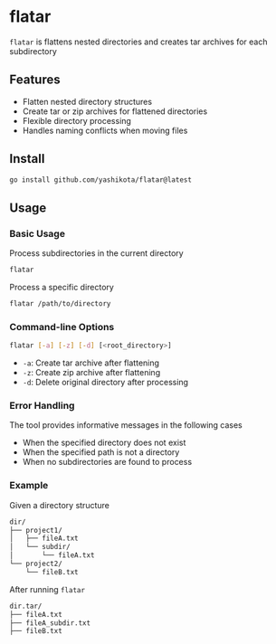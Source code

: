 # flatar

`flatar` is flattens nested directories and creates tar archives for each subdirectory

## Features

- Flatten nested directory structures
- Create tar or zip archives for flattened directories
- Flexible directory processing
- Handles naming conflicts when moving files

## Install

```bash
go install github.com/yashikota/flatar@latest
```

## Usage

### Basic Usage

Process subdirectories in the current directory

```bash
flatar
```

Process a specific directory

```bash
flatar /path/to/directory
```

### Command-line Options

```bash
flatar [-a] [-z] [-d] [<root_directory>]
```

- `-a`: Create tar archive after flattening
- `-z`: Create zip archive after flattening
- `-d`: Delete original directory after processing

### Error Handling

The tool provides informative messages in the following cases

- When the specified directory does not exist
- When the specified path is not a directory
- When no subdirectories are found to process

### Example

Given a directory structure

```txt
dir/
├── project1/
│   ├── fileA.txt
│   └── subdir/
│       └── fileA.txt
└── project2/
    └── fileB.txt
```

After running `flatar`

```txt
dir.tar/
├── fileA.txt
├── fileA_subdir.txt
├── fileB.txt
```
